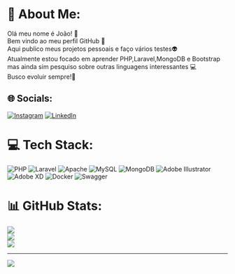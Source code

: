# 💫 About Me:
Olá meu nome é João! 👋<br>Bem vindo ao meu perfil GitHub 👋<br>Aqui publico meus projetos pessoais e faço vários testes👽<br>Atualmente estou focado em aprender PHP,Laravel,MongoDB e Bootstrap mas ainda sim pesquiso sobre outras linguagens interessantes 💻<br>Busco evoluir sempre!👊


## 🌐 Socials:
[![Instagram](https://img.shields.io/badge/Instagram-%23E4405F.svg?logo=Instagram&logoColor=white)](https://instagram.com/https://www.instagram.com/joaofzs/) [![LinkedIn](https://img.shields.io/badge/LinkedIn-%230077B5.svg?logo=linkedin&logoColor=white)](https://linkedin.com/in/https://www.linkedin.com/in/joaoferrazpedro/) 

# 💻 Tech Stack:
![PHP](https://img.shields.io/badge/php-%23777BB4.svg?style=for-the-badge&logo=php&logoColor=white) ![Laravel](https://img.shields.io/badge/laravel-%23FF2D20.svg?style=for-the-badge&logo=laravel&logoColor=white) ![Apache](https://img.shields.io/badge/apache-%23D42029.svg?style=for-the-badge&logo=apache&logoColor=white) ![MySQL](https://img.shields.io/badge/mysql-%2300f.svg?style=for-the-badge&logo=mysql&logoColor=white) ![MongoDB](https://img.shields.io/badge/MongoDB-%234ea94b.svg?style=for-the-badge&logo=mongodb&logoColor=white) ![Adobe Illustrator](https://img.shields.io/badge/adobeillustrator-%23FF9A00.svg?style=for-the-badge&logo=adobeillustrator&logoColor=white) ![Adobe XD](https://img.shields.io/badge/Adobe%20XD-470137?style=for-the-badge&logo=Adobe%20XD&logoColor=#FF61F6) ![Docker](https://img.shields.io/badge/docker-%230db7ed.svg?style=for-the-badge&logo=docker&logoColor=white) ![Swagger](https://img.shields.io/badge/-Swagger-%23Clojure?style=for-the-badge&logo=swagger&logoColor=white)
# 📊 GitHub Stats:
![](https://github-readme-stats.vercel.app/api?username=JoaoFerrazfs&theme=blue-green&hide_border=false&include_all_commits=false&count_private=true)<br/>
![](https://github-readme-streak-stats.herokuapp.com/?user=JoaoFerrazfs&theme=blue-green&hide_border=false)<br/>
![](https://github-readme-stats.vercel.app/api/top-langs/?username=JoaoFerrazfs&theme=blue-green&hide_border=false&include_all_commits=false&count_private=true&layout=compact)

---
[![](https://visitcount.itsvg.in/api?id=JoaoFerrazfs&icon=5&color=0)](https://visitcount.itsvg.in)

<!-- Proudly created with GPRM ( https://gprm.itsvg.in ) -->
